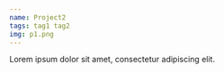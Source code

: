```yaml
---
name: Project2
tags: tag1 tag2
img: p1.png
---
```

Lorem ipsum dolor sit amet, consectetur adipiscing elit.